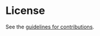 # License

See the
[guidelines for contributions](https://github.com/darrelmiller/api-manifest/blob/main/CONTRIBUTING.md).
